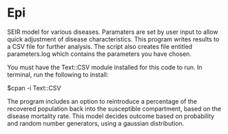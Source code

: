 Epi
===
SEIR model for various diseases. Paramaters are set by user input to allow quick adjustment of disease characteristics. This program writes results to a CSV file for further analysis. 
The script also creates file entitled parameters.log which contains the parameters you have chosen.

You must have the Text::CSV module installed for this code to run. In terminal, run the following to install:

$cpan -i Text::CSV

The program includes an option to reintroduce a percentage of the recovered population back into the susceptible compartment, based on the disease mortality rate. This model decides outcome based on probability and random number generators, using a gaussian distribution.
